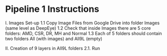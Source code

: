 # Pipeline 1 Instructions

I. Images Set-up
1.1 Copy Image Files from Google Drive into folder Images (same level as DeepEye)
1.2 Check that inside Images there are 5 core folders:
AMD, CSR, DR, MH and Normal 
1.3 Each of 5 folders should contain two folders All (with images) and All9L (empty)

II. Creation of 9 layers in All9L folders
2.1. Run   


